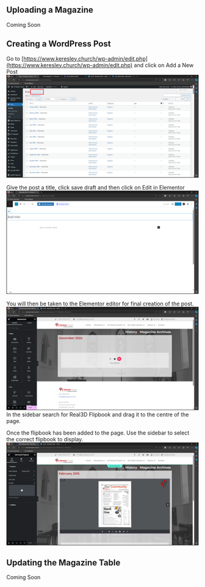 

## Uploading a Magazine
Coming Soon

## Creating a WordPress Post
Go to [https://www.keresley.church/wp-admin/edit.php](https://www.keresley.church/wp-admin/edit.php) and click on Add a New Post
![Wordpress Posts Page](postspage.png)

Give the post a title, click save draft and then click on Edit in Elementor
![Wordpress New Post Editor](newpostseditor.png)

You will then be taken to the Elementor editor for final creation of the post.
![Elementor Post Editor](elementorposteditor.png)
In the sidebar search for Real3D Flipbook and drag it to the centre of the page.

Once the flipbook has been added to the page. Use the sidebar to select the correct flipbook to display.
![Flipbook Options](flipbookoptions.png)

## Updating the Magazine Table
Coming Soon
